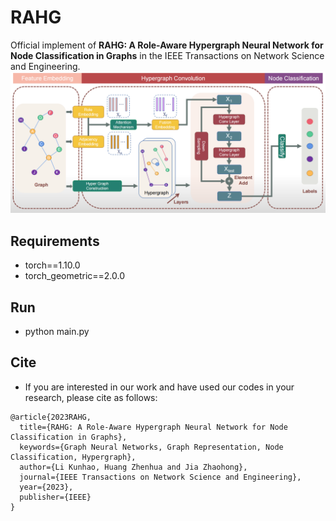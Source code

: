 # RAHG
Official implement of **RAHG: A Role-Aware Hypergraph Neural Network for Node Classification in Graphs** in the IEEE Transactions on Network Science and Engineering.
![RAHG](https://github.com/PreckLi/RAHG/blob/main/main_fig.PNG)
## Requirements
- torch==1.10.0  
- torch_geometric==2.0.0
## Run
- python main.py
## Cite
- If you are interested in our work and have used our codes in your research, please cite as follows:
```
@article{2023RAHG,
  title={RAHG: A Role-Aware Hypergraph Neural Network for Node Classification in Graphs},
  keywords={Graph Neural Networks, Graph Representation, Node Classification, Hypergraph},
  author={Li Kunhao, Huang Zhenhua and Jia Zhaohong},
  journal={IEEE Transactions on Network Science and Engineering},
  year={2023},
  publisher={IEEE}
}
```
